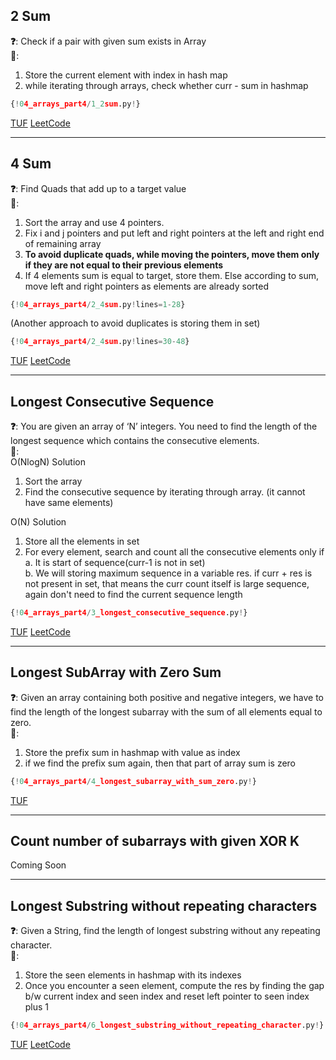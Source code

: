 ## 2 Sum
**❓**: Check if a pair with given sum exists in Array<br>
**🧠**:<br>
1. Store the current element with index in hash map<br>
2. while iterating through arrays, check whether curr - sum in hashmap<br>


```py
{!04_arrays_part4/1_2sum.py!}
```

[TUF](https://takeuforward.org/data-structure/two-sum-check-if-a-pair-with-given-sum-exists-in-array/) [LeetCode](https://leetcode.com/problems/two-sum/)<br>

---

## 4 Sum
**❓**: Find Quads that add up to a target value<br>
**🧠**:<br>
1. Sort the array and use 4 pointers.<br>
2. Fix i and j pointers and put left and right pointers at the left and right end of remaining array<br>
3. **To avoid duplicate quads, while moving the pointers, move them only if they are not equal to their previous elements**<br>
4. If 4 elements sum is equal to target, store them. Else according to sum, move left and right pointers as elements are already sorted


```py
{!04_arrays_part4/2_4sum.py!lines=1-28}
```

(Another approach to avoid duplicates is storing them in set)
```py
{!04_arrays_part4/2_4sum.py!lines=30-48}
```

[TUF](https://takeuforward.org/data-structure/4-sum-find-quads-that-add-up-to-a-target-value/) [LeetCode](https://leetcode.com/problems/4sum/)<br>


---

## Longest Consecutive Sequence
**❓**: You are given an array of ‘N’ integers. You need to find the length of the longest sequence which contains the consecutive elements.<br>
**🧠**:<br>
O(NlogN) Solution<br>
1. Sort the array<br>
2. Find the consecutive sequence by iterating through array. (it cannot have same elements)<br>

O(N) Solution<br>
1. Store all the elements in set<br>
2. For every element, search and count all the consecutive elements only if<br>
    a. It is start of sequence(curr-1 is not in set)<br>
    b. We will storing maximum sequence in a variable res. if curr + res is not present in set, that means the curr count itself is large sequence, again don't need to find the current sequence length


```py
{!04_arrays_part4/3_longest_consecutive_sequence.py!}
```

[TUF](https://takeuforward.org/data-structure/longest-consecutive-sequence-in-an-array/) [LeetCode](https://leetcode.com/problems/longest-consecutive-sequence/)<br>

---

## Longest SubArray with Zero Sum
**❓**: Given an array containing both positive and negative integers, we have to find the length of the longest subarray with the sum of all elements equal to zero.<br>
**🧠**:<br>
1. Store the prefix sum in hashmap with value as index<br>
2. if we find the prefix sum again, then that part of array sum is zero<br>


```py
{!04_arrays_part4/4_longest_subarray_with_sum_zero.py!}
```

[TUF](https://takeuforward.org/data-structure/length-of-the-longest-subarray-with-zero-sum/)<br>

---

## Count number of subarrays with given XOR K

Coming Soon


---

## Longest Substring without repeating characters 
**❓**: Given a String, find the length of longest substring without any repeating character.<br>
**🧠**:<br>
1. Store the seen elements in hashmap with its indexes<br>
2. Once you encounter a seen element, compute the res by finding the gap b/w current index and seen index and reset left pointer to seen index plus 1<br>


```py
{!04_arrays_part4/6_longest_substring_without_repeating_character.py!}
```

[TUF](https://takeuforward.org/data-structure/length-of-the-longest-subarray-with-zero-sum/) [LeetCode](https://leetcode.com/problems/longest-substring-without-repeating-characters/)<br>

